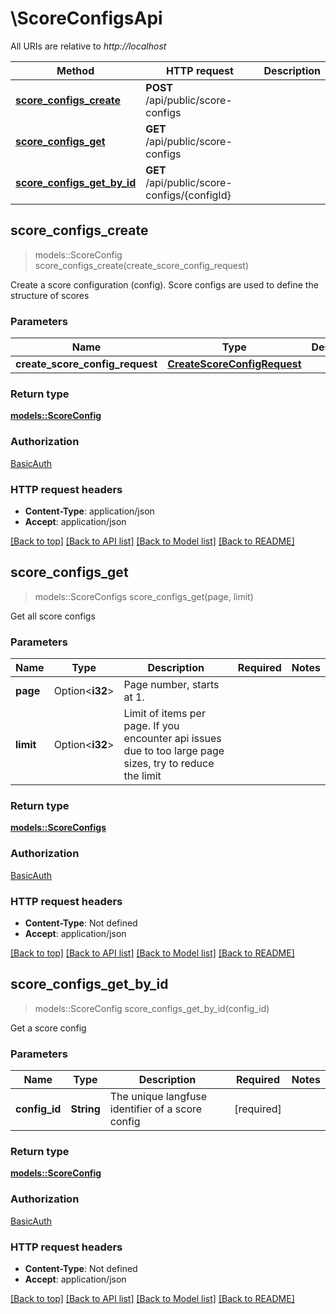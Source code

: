 # \ScoreConfigsApi

All URIs are relative to *http://localhost*

Method | HTTP request | Description
------------- | ------------- | -------------
[**score_configs_create**](ScoreConfigsApi.md#score_configs_create) | **POST** /api/public/score-configs | 
[**score_configs_get**](ScoreConfigsApi.md#score_configs_get) | **GET** /api/public/score-configs | 
[**score_configs_get_by_id**](ScoreConfigsApi.md#score_configs_get_by_id) | **GET** /api/public/score-configs/{configId} | 



## score_configs_create

> models::ScoreConfig score_configs_create(create_score_config_request)


Create a score configuration (config). Score configs are used to define the structure of scores

### Parameters


Name | Type | Description  | Required | Notes
------------- | ------------- | ------------- | ------------- | -------------
**create_score_config_request** | [**CreateScoreConfigRequest**](CreateScoreConfigRequest.md) |  | [required] |

### Return type

[**models::ScoreConfig**](ScoreConfig.md)

### Authorization

[BasicAuth](../README.md#BasicAuth)

### HTTP request headers

- **Content-Type**: application/json
- **Accept**: application/json

[[Back to top]](#) [[Back to API list]](../README.md#documentation-for-api-endpoints) [[Back to Model list]](../README.md#documentation-for-models) [[Back to README]](../README.md)


## score_configs_get

> models::ScoreConfigs score_configs_get(page, limit)


Get all score configs

### Parameters


Name | Type | Description  | Required | Notes
------------- | ------------- | ------------- | ------------- | -------------
**page** | Option<**i32**> | Page number, starts at 1. |  |
**limit** | Option<**i32**> | Limit of items per page. If you encounter api issues due to too large page sizes, try to reduce the limit |  |

### Return type

[**models::ScoreConfigs**](ScoreConfigs.md)

### Authorization

[BasicAuth](../README.md#BasicAuth)

### HTTP request headers

- **Content-Type**: Not defined
- **Accept**: application/json

[[Back to top]](#) [[Back to API list]](../README.md#documentation-for-api-endpoints) [[Back to Model list]](../README.md#documentation-for-models) [[Back to README]](../README.md)


## score_configs_get_by_id

> models::ScoreConfig score_configs_get_by_id(config_id)


Get a score config

### Parameters


Name | Type | Description  | Required | Notes
------------- | ------------- | ------------- | ------------- | -------------
**config_id** | **String** | The unique langfuse identifier of a score config | [required] |

### Return type

[**models::ScoreConfig**](ScoreConfig.md)

### Authorization

[BasicAuth](../README.md#BasicAuth)

### HTTP request headers

- **Content-Type**: Not defined
- **Accept**: application/json

[[Back to top]](#) [[Back to API list]](../README.md#documentation-for-api-endpoints) [[Back to Model list]](../README.md#documentation-for-models) [[Back to README]](../README.md)

